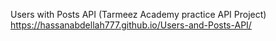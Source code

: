 Users with Posts API 
(Tarmeez Academy practice API Project)
https://hassanabdellah777.github.io/Users-and-Posts-API/
